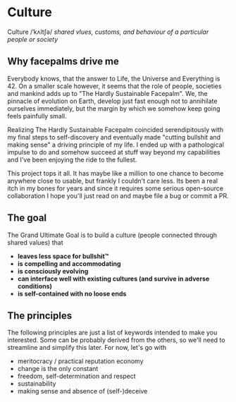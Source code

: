# Culture

Culture /ˈkʌltʃə/ _shared vlues, customs, and behaviour of a particular people or society_

## Why facepalms drive me

Everybody knows, that the answer to Life, the Universe and Everything is 42. On a smaller scale however, it seems that the role of people, societies and mankind adds up to "The Hardly Sustainable Facepalm". We, the pinnacle of evolution on Earth, develop just fast enough not to annihilate ourselves immediately, but the margin by which we somehow keep going feels painfully small.

Realizing The Hardly Sustainable Facepalm coincided serendipitously with my final steps to self-discovery and eventually made "cutting bullshit and making sense" a driving principle of my life. I ended up with a pathological impulse to do and somehow succeed at stuff way beyond my capabilities and I've been enjoying the ride to the fullest. 

This project tops it all. It has maybe like a million to one chance to become anywhere close to usable, but frankly I couldn't care less. Its been a real itch in my bones for years and since it requires some serious open-source collaboration I hope you'll just read on and maybe file a bug or commit a PR.

## The goal

The Grand Ultimate Goal is to build a culture (people connected through shared values) that

  - **leaves less space for bullshit™**
  - **is compelling and accommodating**
  - **is consciously evolving**
  - **can interface well with existing cultures (and survive in adverse conditions)**
  - **is self-contained with no loose ends**

## The principles

The following principles are just a list of keywords intended to make you interested. Some can be probably derived from the others, so we'll need to streamline and simplify this later. For now, let's go with

  - meritocracy / practical reputation economy
  - change is the only constant
  - freedom, self-determination and respect
  - sustainability
  - making sense and absence of (self-)deceive
